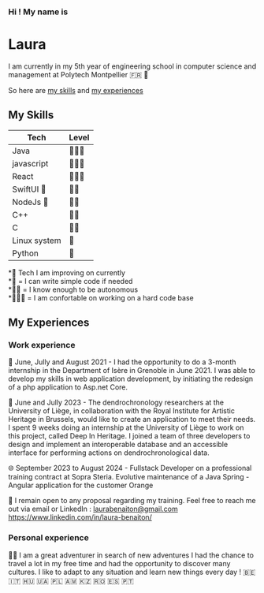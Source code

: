 ### Hi !  My name is 

# Laura

I am currently in my 5th year of engineering school in computer science and management at Polytech Montpellier 🇫🇷 🥐

So here are [my skills](#my-skills) and [my experiences](#my-experiences)

## My Skills


| Tech          | Level         |
|---------------|---------------|
| Java          |🌟🌟🌟        |
| javascript    |🌟🌟🌟        |
| React         |🌟🌟🌟        |
| SwiftUI  🚀   |🌟🌟          |
| NodeJs      🚀|🌟🌟          |
| C++           |🌟🌟          |
| C             |🌟🌟          |
| Linux system  |🌟             |
| Python        |🌟             |

\*🚀 Tech I am improving on currently  
\*🌟 = I can write simple code if needed  
\*🌟🌟 = I know enough to be autonomous  
\*🌟🌟🌟 = I am confortable on working on a hard code base   


## My Experiences

### Work experience

👥 June, Jully and August 2021 - I had the opportunity to do a 3-month internship in the Department of Isère in Grenoble in June 2021. I was able to develop my skills in web application development, by initiating the redesign of a php application to Asp.net Core.

🌳 June and Jully 2023 - The dendrochronology researchers at the University of Liège, in collaboration with the Royal Institute for Artistic Heritage in Brussels, would like to create an application to meet their needs. I spent 9 weeks doing an internship at the University of Liège to work on this project, called Deep In Heritage. I joined a team of three developers to design and implement an interoperable database and an accessible interface for performing actions on dendrochronological data.

🌐 September 2023 to August 2024 - Fullstack Developer on a professional training contract at Sopra Steria. Evolutive maintenance of a Java Spring - Angular application for the customer Orange

🔁 I remain open to any proposal regarding my training. Feel free to reach me out via email or LinkedIn :
laurabenaiton@gmail.com 
https://www.linkedin.com/in/laura-benaiton/

### Personal experience

🥷🏻 I am a great adventurer in search of new adventures 
I had the chance to travel a lot in my free time and had the opportunity to discover many cultures. I like to adapt to any situation and learn new things every day !
 🇧🇪 🇮🇹 🇭🇺 🇺🇦 🇵🇱 🇦🇲 🇰🇿 🇷🇴 🇪🇸 🇵🇹
 
<!--
**laulilaura/laulilaura** is a ✨ _special_ ✨ repository because its `README.md` (this file) appears on your GitHub profile.

Here are some ideas to get you started:

- 🔭 I’m currently working on ...
- 🌱 I’m currently learning ...
- 👯 I’m looking to collaborate on ...
- 🤔 I’m looking for help with ...
- 💬 Ask me about ...
- 📫 How to reach me: ...
- 😄 Pronouns: ...
- ⚡ Fun fact: ...
-->
